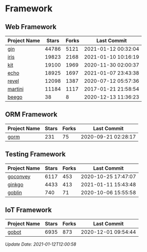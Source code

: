 # Framework

## Web Framework
| Project Name | Stars | Forks | Last Commit |
| ------------ | ----- | ----- | ----------- |
| [gin](https://github.com/gin-gonic/gin) | 44786 | 5121 | 2021-01-12 00:32:04 |
| [iris](https://github.com/kataras/iris) | 19823 | 2168 | 2021-01-10 10:16:19 |
| [kit](https://github.com/go-kit/kit) | 19100 | 1969 | 2020-11-30 02:00:37 |
| [echo](https://github.com/labstack/echo) | 18925 | 1697 | 2021-01-07 23:43:38 |
| [revel](https://github.com/revel/revel) | 12098 | 1387 | 2020-07-12 05:57:36 |
| [martini](https://github.com/go-martini/martini) | 11184 | 1117 | 2017-01-21 21:58:54 |
| [beego](https://github.com/astaxie/beego) | 38 | 8 | 2020-12-13 11:36:23 |

## ORM Framework
| Project Name | Stars | Forks | Last Commit |
| ------------ | ----- | ----- | ----------- |
| [gorm](https://github.com/jinzhu/gorm) | 231 | 75 | 2020-09-21 02:28:17 |

## Testing Framework
| Project Name | Stars | Forks | Last Commit |
| ------------ | ----- | ----- | ----------- |
| [goconvey](https://github.com/smartystreets/goconvey) | 6117 | 453 | 2020-10-25 17:47:07 |
| [ginkgo](https://github.com/onsi/ginkgo) | 4433 | 413 | 2021-01-11 15:43:48 |
| [goblin](https://github.com/franela/goblin) | 740 | 71 | 2020-10-06 15:55:58 |

## IoT Framework
| Project Name | Stars | Forks | Last Commit |
| ------------ | ----- | ----- | ----------- |
| [gobot](https://github.com/hybridgroup/gobot) | 6935 | 873 | 2020-12-01 09:54:44 |

*Update Date: 2021-01-12T12:00:58*
